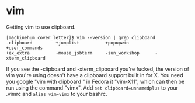 # vim

Getting vim to use clipboard.
```
[machinehum cover_letter]$ vim --version | grep clipboard
-clipboard         +jumplist          +popupwin          +user_commands
+ex_extra          -mouse_jsbterm     -sun_workshop      -xterm_clipboard
```

If you see the -clipboard and -xterm_clipboard you're fucked, the version of
vim you're using doesn't have a clipboard support built in for X. You need
you google "vim with clipboard <your distro>" in Fedora it "vim-X11", which
can then be run using the command "vimx". Add `set clipboard=unnamedplus` to
your .vimrc and `alias vim=vimx` to your bashrc.
